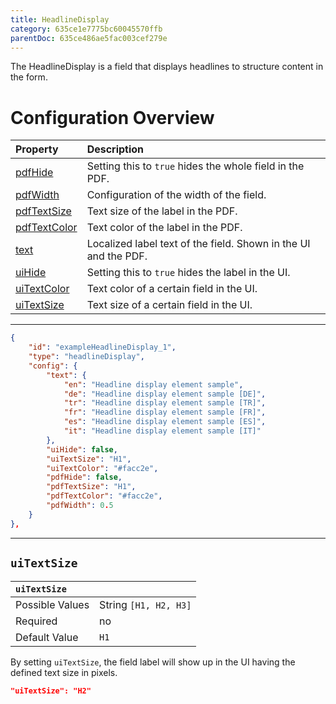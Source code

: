 ```yaml
---
title: HeadlineDisplay
category: 635ce1e7775bc60045570ffb
parentDoc: 635ce486ae5fac003cef279e
---
```


The HeadlineDisplay is a field that displays headlines to structure content in the form.

# Configuration Overview

| Property                                                                     | Description                      |
| :--------------------------------------------------------------------------- | :--------------------------------|
| [pdfHide](./24-general-properties/#pdfhide)                                  | Setting this to `true` hides the whole field in the PDF. |
| [pdfWidth](./24-general-properties/#pdfwidth)                                | Configuration of the width of the field. |
| [pdfTextSize](./24-general-properties/#pdftextsize)         | Text size of the label in the PDF. |
| [pdfTextColor](./24-general-properties/#pdftextcolor)       | Text color of the label in the PDF. |
| [text](./24-general-properties/#text)                       | Localized label text of the field. Shown in the UI and the PDF. |
| [uiHide](./24-general-properties/#uihide)                   | Setting this to `true` hides the label in the UI. |
| [uiTextColor](./24-general-properties/#uitextcolor)         | Text color of a certain field in the UI.                                                                |
| [uiTextSize](#uitextsize)         | Text size of a certain field in the UI.                                                                |

---

```JSON
{
    "id": "exampleHeadlineDisplay_1",
    "type": "headlineDisplay",
    "config": {
        "text": {
            "en": "Headline display element sample",
            "de": "Headline display element sample [DE]",
            "tr": "Headline display element sample [TR]",
            "fr": "Headline display element sample [FR]",
            "es": "Headline display element sample [ES]",
            "it": "Headline display element sample [IT]"
        },
        "uiHide": false,
        "uiTextSize": "H1",
        "uiTextColor": "#facc2e",
        "pdfHide": false,
        "pdfTextSize": "H1",
        "pdfTextColor": "#facc2e",
        "pdfWidth": 0.5
    }
},
```

---
## `uiTextSize`

| `uiTextSize`   |                  |
| :-------------- | :-------------- |
| Possible Values | String `[H1, H2, H3]`     |
| Required        | no              |
| Default Value   | `H1`              |

By setting `uiTextSize`, the field label will show up in the UI having the defined text size in pixels.

```JSON
"uiTextSize": "H2"
```
